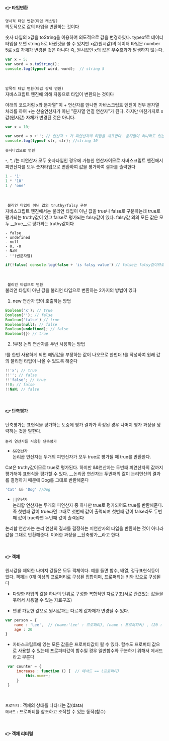 #### 👉 타입변환   

```명시적 타입 변환(타입 캐스팅)```    
의도적으로 값의 타입을 변환하는 것이다     

숫자 타입의 x값을 toString을 이용하여 의도적으로 값을 변경하였다. typeof로 데이터 타입을 보면 string 5로 바뀐것을 볼 수 있지만 x값(원시값)의 데이터 타입은 number 5로 x값 자체가 변경된 것은 아니다 즉, 원시값인 x의 값은 부수효과가 발생하지 않는다.
```javascript
var x = 5;
var word = x.toString();
console.log(typeof word, word);  // string 5
```    
<br>

```암묵적 타입 변환(타입 강제 변환)```     
자바스크립트 엔진에 의해 자동으로 타입이 변환되는 것이다 

아래의 코드처럼 x와 문자열''이 + 연산자를 만나면 자바스크립트 엔진이 전부 문자열 처리를 하여 +는 산술연산자가 아닌 "문자열 연결 연산자"가 된다. 하지만 마찬가지로 x값(원시값) 자체가 변경된 것은 아니다.   
```javascript
var x = 10;

var word = x +''; // 연산자 + 가 피연산자의 타입을 체크한다. 문자열이 하나라도 있는 경우 x의 값을 문자열 처리하여 출력한다. 
console.log(typeof str, str); //string 10
```

```숫자타입으로 변환```   

-, *, /는 피연산자 모두 숫자타입인 경우에 가능한 연산자이므로 자바스크립트 엔진에서 피연산자를 모두 숫자타입으로 변환하여 값을 평가하여 결과를 출력한다                                                                                        
```javascript
1 - '1'
1 * '10'
1 / 'one'
```

<br>

``` 불리언 타입이 아닌 값의 truthy/falsy 구분```   
자바스크립트 엔진에서는 불리언 타입이 아닌 값을 true나 false로 구분하는데 true로 평가되는 truthy값이 있고 false로 평가되는 falsy값이 있다. falsy값 외의 모든 값은 모두 __true__로 평가되는 truthy값이다 

```text
- false
- undefined
- null
- 0, -0
- NaN
- ''(빈문자열)
```
```javascript
if(!false) console.log(false + 'is falsy value') // false는 falsy값이므로 !false는 true가 되어 콘솔문이 출력된다 
```

<br>

``` 불리언 타입으로 변환```   
불리언 타입이 아닌 값을 불리언 타입으로 변환하는 2가지의 방법이 있다   

1. new 연산자 없이 호출하는 방법
```javascript
Boolean('x'); // true
Boolean(''); // false
Boolean('false') // true
Boolean(null); // false
Boolean(undefined); // false
Boolean({}) // true
```

2. !부정 논리 연산자를 두번 사용하는 방법    

!를 한번 사용하게 되면 해당값을 부정하는 값이 나오므로 한번더 !를 작성하여 원래 값의 불리언 타입이 나올 수 있도록 해준다  
```javascript
!!'x'; // true
!!''; // false
!!'false'; // true
!!0; // false
!!NaN; // false                

```

<br>

#### 👉 단축평가    
단축평가는 표현식을 평가하는 도중에 평가 결과가 확정된 경우 나머지 평가 과정을 생략하는 것을 말한다. 

```논리 연산자를 사용한 단축평가```   

- ```&&연산자```    
논리곱 연산자는 두개의 피연산자가 모두 true로 평가될 때 true를 반환한다. 

Cat은 truthy값이므로 true로 평가된다. 하지만 &&연산자는 두번째 피연산자의 값까지 평가해야 표현식을 평가할 수 있다. __논리곱 연산자는 두번째의 값이 논리연산의 결과를 결정하기 때문에 Dog를 그대로 반환해준다   
```javascript
'Cat' && 'Dog' //Dog
```

- ```||연산자```   
논리합 연산자는 두개의 피연산자 중 하나만 true로 평가되어도 true를 반환해준다. 즉 첫번째 값이 true라면 그대로 첫번째 값이 출력되며 첫번째 값이 false라도 두번째 값이 true라면  두번째 값이 출력된다 

논리합 연산자는 논리 연산의 결과를 결정하는 피연산자의 타입을 반환하는 것이 아니라 값을 그대로 반환해준다. 이러한 과정을 __단축평가__라고 한다.   

<br>

#### 👉 객체
원시값을 제외한 나머지 값들은 모두 객체이다. 예를 들면 함수, 배열, 정규표현식등이 있다. 객체는 0개 이상의 프로퍼티로 구성된 집합이며, 프로퍼티는 키와 값으로 구성된다       
 - 다양한 타입의 값을 하나의 단위로 구성한 복합적인 자료구조(서로 관련있는 값들을 묶어서 사용할 수 있는 자료구조)   

 - 변경 가능한 값으로 원시값과는 다르게 값자체가 변경될 수 있다.    

 ```javascript
 var person = {
     name : 'Lee',  // (name:'Lee' : 프로퍼티), (name : 프로퍼티키) , (20 : 프로퍼티값)  
     age : 20
 }
 ```

- 자바스크립트에 있는 모든 값들은 프로퍼티값이 될 수 있다. 함수도 프로퍼티 값으로 사용할 수 있는데 프로퍼티값이 함수일 경우 일반함수와 구분하기 위해서 메서드라고 부른다 

```javascript
 var counter = {
     increase : function () {  // 메서드 == (프로퍼티)
         this.num++;
     }
 }
 ```

 <br>

 ```프로퍼티``` : 객체의 상태를 나타내는 값(data)   
 ```메서드``` : 프로퍼티를 참조하고 조작할 수 있는 동작(함수)        

<br>

 #### 👉 객체 리터럴